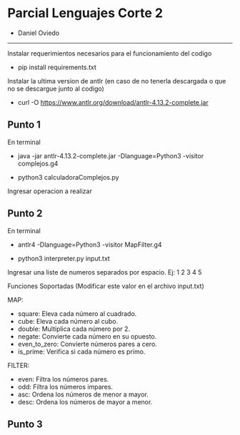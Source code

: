 # Parcial Lenguajes Corte 2

* Daniel Oviedo

---

Instalar requerimientos necesarios para el funcionamiento del codigo

* pip install requirements.txt

Instalar la ultima version de antlr (en caso de no tenerla descargada o que no se descargue junto al codigo)

* curl -O https://www.antlr.org/download/antlr-4.13.2-complete.jar

## Punto 1

En terminal


* java -jar antlr-4.13.2-complete.jar -Dlanguage=Python3 -visitor complejos.g4

* python3 calculadoraComplejos.py

Ingresar operacion a realizar

## Punto 2

En terminal

* antlr4 -Dlanguage=Python3 -visitor MapFilter.g4

* python3 interpreter.py input.txt

Ingresar una liste de numeros separados por espacio. Ej: 1 2 3 4 5


Funciones Soportadas (Modificar este valor en el archivo input.txt)

MAP:

* square: Eleva cada número al cuadrado.
* cube: Eleva cada número al cubo.
* double: Multiplica cada número por 2.
* negate: Convierte cada número en su opuesto.
* even_to_zero: Convierte números pares a cero.
* is_prime: Verifica si cada número es primo.

FILTER:

* even: Filtra los números pares.
* odd: Filtra los números impares.
* asc: Ordena los números de menor a mayor.
* desc: Ordena los números de mayor a menor.

## Punto 3